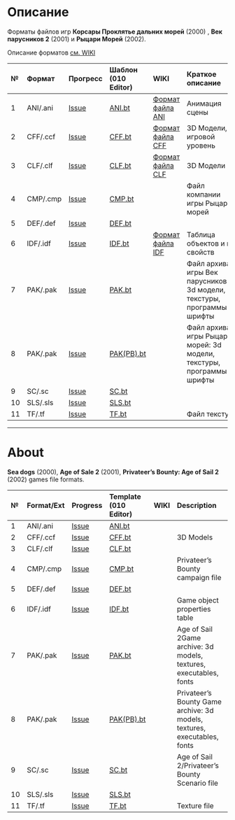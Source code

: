 # Описание

Форматы файлов игр **Корсары Проклятье дальних морей** (2000) , **Век парусников 2** (2001) и **Рыцари Морей** (2002). 

Описание форматов [см. WIKI](https://github.com/AlexKimov/seadogs-file-formats/wiki)

| №   | Формат | Прогресс | Шаблон (010 Editor) | WIKI | Краткое описание |
| :-- | :-------- | :------ | :------- | :--   | :--   |
| 1   | ANI/.ani  | [Issue](https://github.com/AlexKimov/seadogs-file-formats/issues/7)   |  [ANI.bt](https://github.com/AlexKimov/seadogs-file-formats/blob/master/templates/ANI.bt)  | [Формат файла ANI](https://github.com/AlexKimov/seadogs-file-formats/wiki/ANI-File-Format-Rus)   | Анимация сцены |
| 2   | CFF/.ccf  | [Issue](https://github.com/AlexKimov/seadogs-file-formats/issues/4)   |  [CFF.bt](https://github.com/AlexKimov/seadogs-file-formats/blob/master/templates/CFF.bt)  | [Формат файла CFF](https://github.com/AlexKimov/seadogs-file-formats/wiki/CFF-File-Format-Rus) | 3D Модели, игровой уровень  | 
| 3   | CLF/.clf  | [Issue](https://github.com/AlexKimov/seadogs-file-formats/issues/5)   |  [CLF.bt](https://github.com/AlexKimov/seadogs-file-formats/blob/master/templates/CLF.bt) | [Формат файла CLF](https://github.com/AlexKimov/seadogs-file-formats/wiki/CLF-File-Format-Rus)  | 3D Модели |
| 4   | CMP/.cmp  | [Issue](https://github.com/AlexKimov/seadogs-file-formats/issues/5)   |  [CMP.bt](https://github.com/AlexKimov/seadogs-file-formats/blob/master/templates/CMP.bt) |  | Файл компании игры Рыцари морей  | 
| 5  | DEF/.def  | [Issue](https://github.com/AlexKimov/seadogs-file-formats/issues/8)   |  [DEF.bt](https://github.com/AlexKimov/seadogs-file-formats/blob/master/templates/DEF.bt) |   | |
| 6   | IDF/.idf  | [Issue](https://github.com/AlexKimov/seadogs-file-formats/issues/3)  |  [IDF.bt](https://github.com/AlexKimov/seadogs-file-formats/blob/master/templates/IDF.bt)  | [Формат файла IDF](https://github.com/AlexKimov/seadogs-file-formats/wiki/IDF-File-Format-Rus) | Таблица объектов и их свойств | 
| 7  | PAK/.pak  | [Issue](https://github.com/AlexKimov/seadogs-file-formats/issues/2)   |  [PAK.bt](https://github.com/AlexKimov/seadogs-file-formats/blob/master/templates/PAK.bt)  | | Файл архива игры Век парусников 2: 3d модели, текстуры, программы(!), шрифты  | 
| 8  | PAK/.pak  | [Issue](https://github.com/AlexKimov/seadogs-file-formats/issues/6)   |  [PAK(PB).bt](https://github.com/AlexKimov/seadogs-file-formats/blob/master/templates/PAK(PB).bt)|  | Файл архива игры Рыцари морей: 3d модели, текстуры, программы(!), шрифты | 
| 9  | SC/.sc  | [Issue](https://github.com/AlexKimov/seadogs-file-formats/issues/9)   |  [SC.bt](https://github.com/AlexKimov/seadogs-file-formats/blob/master/templates/SC.bt)  |  | |
| 10  | SLS/.sls    | [Issue](https://github.com/AlexKimov/seadogs-file-formats/issues/1)   |  [SLS.bt](https://github.com/AlexKimov/seadogs-file-formats/blob/master/templates/SLS.bt)   |   ||
| 11   | TF/.tf    | [Issue](https://github.com/AlexKimov/seadogs-file-formats/issues/1)   |  [TF.bt](https://github.com/AlexKimov/seadogs-file-formats/blob/master/templates/TF.bt)   | | Файл текстур  |

***

# About

**Sea dogs** (2000), **Age of Sale 2** (2001), **Privateer’s Bounty: Age of Sail 2** (2002) games file formats.

| №   | Format/Ext | Progress | Template (010 Editor) | WIKI | Description |
| :-- | :-------- | :------ | :------- | :--   | :--   |
| 1   | ANI/.ani  | [Issue](https://github.com/AlexKimov/seadogs-file-formats/issues/7)   |  [ANI.bt](https://github.com/AlexKimov/seadogs-file-formats/blob/master/templates/ANI.bt)  |    | |
| 2   | CFF/.ccf  | [Issue](https://github.com/AlexKimov/seadogs-file-formats/issues/4)   |  [CFF.bt](https://github.com/AlexKimov/seadogs-file-formats/blob/master/templates/CFF.bt)  | | 3D Models   | 
| 3   | CLF/.clf  | [Issue](https://github.com/AlexKimov/seadogs-file-formats/issues/5)   |  [CLF.bt](https://github.com/AlexKimov/seadogs-file-formats/blob/master/templates/CLF.bt) |   | |
| 4   | CMP/.cmp  | [Issue](https://github.com/AlexKimov/seadogs-file-formats/issues/5)   |  [CMP.bt](https://github.com/AlexKimov/seadogs-file-formats/blob/master/templates/CMP.bt) |  | Privateer’s Bounty campaign file |
| 5  | DEF/.def  | [Issue](https://github.com/AlexKimov/seadogs-file-formats/issues/8)   |  [DEF.bt](https://github.com/AlexKimov/seadogs-file-formats/blob/master/templates/DEF.bt) |   | |
| 6   | IDF/.idf  | [Issue](https://github.com/AlexKimov/seadogs-file-formats/issues/3)  |  [IDF.bt](https://github.com/AlexKimov/seadogs-file-formats/blob/master/templates/IDF.bt)  |  | Game object properties table |
| 7  | PAK/.pak  | [Issue](https://github.com/AlexKimov/seadogs-file-formats/issues/2)   |  [PAK.bt](https://github.com/AlexKimov/seadogs-file-formats/blob/master/templates/PAK.bt)  | | Age of Sail 2Game archive: 3d models, textures, executables, fonts   | 
| 8  | PAK/.pak  | [Issue](https://github.com/AlexKimov/seadogs-file-formats/issues/6)   |  [PAK(PB).bt](https://github.com/AlexKimov/seadogs-file-formats/blob/master/templates/PAK(PB).bt) | | Privateer’s Bounty Game archive: 3d models,  textures, executables, fonts   | 
| 9  | SC/.sc  | [Issue](https://github.com/AlexKimov/seadogs-file-formats/issues/9)   |  [SC.bt](https://github.com/AlexKimov/seadogs-file-formats/blob/master/templates/SC.bt)  | | Age of Sail 2/Privateer’s Bounty Scenario file | 
| 10  | SLS/.sls    | [Issue](https://github.com/AlexKimov/seadogs-file-formats/issues/1)   |  [SLS.bt](https://github.com/AlexKimov/seadogs-file-formats/blob/master/templates/SLS.bt)   |   ||
| 11   | TF/.tf    | [Issue](https://github.com/AlexKimov/seadogs-file-formats/issues/1)   |  [TF.bt](https://github.com/AlexKimov/seadogs-file-formats/blob/master/templates/TF.bt)   | | Texture file  |




